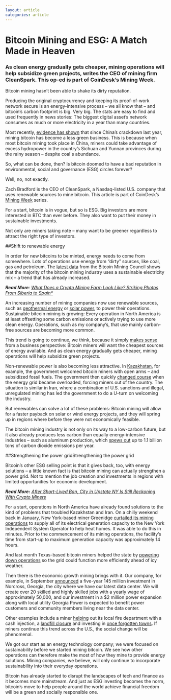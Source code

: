 ```yaml
---
layout: article
categories: article
---
```



# Bitcoin Mining and ESG: A Match Made in Heaven
### As clean energy gradually gets cheaper, mining operations will help subsidize green projects, writes the CEO of mining firm CleanSpark. This op-ed is part of CoinDesk’s Mining Week.

Bitcoin mining hasn’t been able to shake its dirty reputation.

Producing the original cryptocurrency and keeping its proof-of-work network secure is an energy-intensive process – we all know that – and bitcoin’s carbon footprint is big. Very big. The stats are easy to find and used frequently in news stories: The biggest digital asset’s network consumes as much or more electricity in a year than many countries.

Most recently, [evidence has shown](https://edition.cnn.com/2022/02/26/investing/bitcoin-mining-renewable-energy/index.html) that since China’s crackdown last year, mining bitcoin has become a less green business. This is because when most bitcoin mining took place in China, miners could take advantage of excess hydropower in the country’s Sichuan and Yunnan provinces during the rainy season – despite coal's abundance.

So, what can be done, then? Is bitcoin doomed to have a bad reputation in environmental, social and governance (ESG) circles forever?

Well, no, not exactly.

Zach Bradford is the CEO of CleanSpark, a Nasdaq-listed U.S. company that uses renewable sources to mine bitcoin. This article is part of CoinDesk’s [Mining Week](https://www.coindesk.com/layer2/miningweek/) series.

For a start, bitcoin is in vogue, but so is ESG. Big investors are more interested in BTC than ever before. They also want to put their money in sustainable investments.

Not only are miners taking note – many want to be greener regardless to attract the right type of investors.

##Shift to renewable energy

In order for new bitcoins to be minted, energy needs to come from somewhere. Lots of operations use energy from “dirty” sources, like coal, gas and petroleum. The [latest data](https://bitcoinminingcouncil.com/q4-bitcoin-mining-council-survey-confirms-sustainable-power-mix-and-technological-efficiency/) from the Bitcoin Mining Council shows that the majority of the bitcoin mining industry uses a sustainable electricity mix – a trend that has already increased.

***Read More**: [What Does a Crypto Mining Farm Look Like? Striking Photos From Siberia to Spain*](https://www.coindesk.com/layer2/miningweek/2022/03/21/what-does-a-crypto-mining-farm-look-like-striking-photos-from-siberia-to-spain/)*

An increasing number of mining companies now use renewable sources, such as [geothermal energy](https://www.euronews.com/next/2021/10/29/volcanic-energy-is-creating-bitcoin-in-el-salvador) or [solar power](https://blog.blockstream.com/en-blockstream-and-square-inc-join-forces-for-solar-powered-bitcoin-mining/), to power their operations. Sustainable bitcoin mining is growing: Every operation in North America is at least offsetting some carbon emissions or actively trying to use more clean energy. Operations, such as my company’s, that use mainly carbon-free sources are becoming more common.

This trend is going to continue, we think, because it simply [makes sense](https://www.coindesk.com/policy/2021/10/11/bitcoin-mining-is-reshaping-the-energy-sector-and-no-one-is-talking-about-it/) from a business perspective: Bitcoin miners will want the cheapest sources of energy available. And as clean energy gradually gets cheaper, mining operations will help subsidize green projects.

Non-renewable power is also becoming less attractive. In [Kazakhstan](https://ccaf.io/cbeci/mining_map), for example, the government welcomed bitcoin miners with open arms – and subsidized fossil fuels. The government then quickly [changed course](https://www.bloomberg.com/news/articles/2021-12-09/bitcoin-btc-miners-who-flocked-to-kazakhstan-now-see-zero-potential#:~:text=Kazakhstan%20emerged%20earlier%20this%20year,for%20the%20business%20is%20electricity.) when the energy grid became overloaded, forcing miners out of the country. The situation is similar in Iran, where a combination of U.S. sanctions and illegal, unregulated mining has led the government to do a U-turn on welcoming the industry.

But renewables can solve a lot of these problems: Bitcoin mining will allow for a faster payback on solar or wind energy projects, and they will spring up in regions where before they were not economically feasible.

The bitcoin mining industry is not only on its way to a low-carbon future, but it also already produces less carbon than equally energy-intensive industries – such as aluminum production, which [spews out](https://www.greenbiz.com/article/why-addressing-aluminum-industrys-carbon-footprint-key-climate-action) up to 1.1 billion tons of carbon dioxide emissions per year.

##Strengthening the power gridStrengthening the power grid

Bitcoin’s other ESG selling point is that it gives back, too, with energy solutions – a little known fact is that bitcoin mining can actually strengthen a power grid. Not to mention the job creation and investments in regions with limited opportunities for economic development.

***Read More:** [After Short-Lived Ban, City in Upstate NY Is Still Reckoning With Crypto Miners](https://www.coindesk.com/layer2/miningweek/2022/03/21/after-short-lived-ban-ny-town-is-still-reckoning-with-crypto-miners-next-door/)*

For a start, operations in North America have already found solutions to the kind of problems that troubled Kazakhstan and Iran. On a chilly weekend back in January, New York-based miner Greenidge [curtailed its mining operations](https://www.chronicle-express.com/story/news/2022/01/21/greenidge-curtails-bitcoin-support-grid-high-electricity-needs/6577603001/) to supply all of its electrical generation capacity to the New York Independent System Operator to help heat homes. It was able to do this in minutes. Prior to the commencement of its mining operations, the facility’s time from start-up to maximum generation capacity was approximately 14 hours.

And last month Texas-based bitcoin miners helped the state by [powering down operations](https://www.cnbc.com/2022/02/03/winter-storm-descends-on-texas-bitcoin-miners-shut-off-to-protect-ercot.html) so the grid could function more efficiently ahead of icy weather.

Then there is the economic growth mining brings with it. Our company, for example, in September [announced](https://www.globenewswire.com/news-release/2021/09/16/2298498/0/en/CleanSpark-Joins-with-Partnership-Gwinnett-to-Announce-145-Million-in-Capital-and-Human-Investments.html) a five-year 145 million investment in Norcross, Georgia, the city where we have our latest data center. We will create over 20 skilled and highly skilled jobs with a yearly wage of approximately 50,000, and our investment in a $2 million power expansion along with local utility Georgia Power is expected to benefit power customers and community members living near the data center.

Other examples include a miner [helping](helping) out its local fire department with a cash injection, a [landfill closure](https://www.observer-review.com/greenidge-announces-landfill-closure-solar-plans-cms-7158) and investing in [once forgotten towns](https://blockworks.co/small-crypto-miners-are-fixating-on-dwindling-towns-and-dilapidated-buildings/). If miners continue this trend across the U.S., the social change will be phenomenal.

We got our start as an energy technology company; we were focused on sustainability before we started mining bitcoin. We see how other operations can therefore make the most of how they mine to provide energy solutions. Mining companies, we believe, will only continue to incorporate sustainability into their everyday operations.

Bitcoin has already started to disrupt the landscapes of tech and finance as it becomes more mainstream. And just as ESG investing becomes the norm, bitcoin’s move to help people around the world achieve financial freedom will be a green and socially responsible one.
